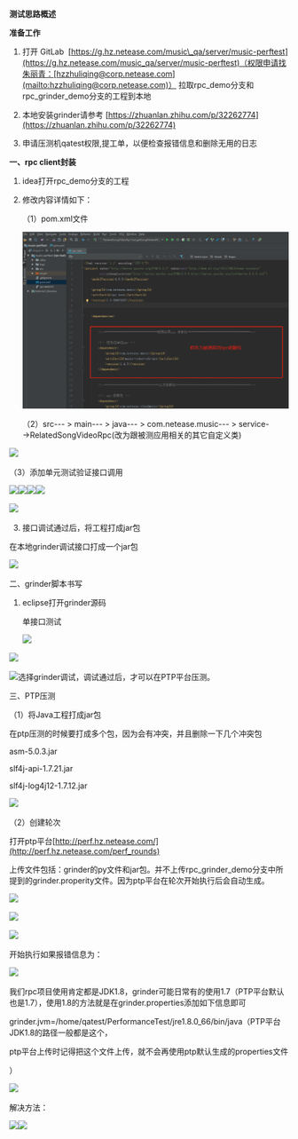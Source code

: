 **测试思路概述**

**准备工作**

1. 打开
   GitLab 
   [https://g.hz.netease.com/music\_qa/server/music-perftest](https://g.hz.netease.com/music_qa/server/music-perftest)（权限申请找朱丽青：[hzzhuliqing@corp.netease.com](mailto:hzzhuliqing@corp.netease.com)）
   拉取rpc\_demo分支和rpc\_grinder\_demo分支的工程到本地

2. 本地安装grinder请参考
   [https://zhuanlan.zhihu.com/p/32262774](https://zhuanlan.zhihu.com/p/32262774)
3. 申请压测机qatest权限,提工单，以便检查报错信息和删除无用的日志

**一、rpc client封装**

1. idea打开rpc\_demo分支的工程
2. 修改内容详情如下：

   （1）pom.xml文件
 
   ![](/assets/1.png)
 
   （2）src---
   &gt;
   main---
   &gt;
   java---
   &gt;
   com.netease.music---
   &gt;
   service-→RelatedSongVideoRpc\(改为跟被测应用相关的其它自定义类\)

![](http://doc.hz.netease.com/download/attachments/163091448/image2018-11-7%2020%3A26%3A54.png?version=1&modificationDate=1541593614000&api=v2)

（3）添加单元测试验证接口调用

![](http://doc.hz.netease.com/download/attachments/163091448/image2018-11-7%2020%3A35%3A36.png?version=1&modificationDate=1541594137000&api=v2)![](http://doc.hz.netease.com/download/attachments/163091448/image2018-11-7%2020%3A32%3A30.png?version=1&modificationDate=1541593950000&api=v2)![](http://doc.hz.netease.com/download/attachments/163091448/image2018-11-7%2020%3A38%3A20.png?version=1&modificationDate=1541594301000&api=v2)![](http://doc.hz.netease.com/download/attachments/163091448/image2018-11-7%2020%3A39%3A11.png?version=1&modificationDate=1541594351000&api=v2)

![](http://doc.hz.netease.com/download/attachments/163091448/image2018-11-7%2020%3A40%3A25.png?version=1&modificationDate=1541594425000&api=v2)

3. 接口调试通过后，将工程打成jar包

在本地grinder调试接口打成一个jar包

![](http://doc.hz.netease.com/download/attachments/163091448/image2018-11-7%2020%3A47%3A0.png?version=1&modificationDate=1541594821000&api=v2)

二、grinder脚本书写

1. eclipse打开grinder源码
 
   单接口测试
 
   ![](http://doc.hz.netease.com/download/attachments/163091448/image2018-11-7%2021%3A12%3A29.png?version=1&modificationDate=1541596349000&api=v2)

![](http://doc.hz.netease.com/download/attachments/163091448/image2018-11-7%2021%3A18%3A4.png?version=1&modificationDate=1541596684000&api=v2)

![](http://doc.hz.netease.com/download/attachments/163091448/image2018-11-7%2021%3A20%3A50.png?version=1&modificationDate=1541596850000&api=v2)选择grinder调试，调试通过后，才可以在PTP平台压测。



三、PTP压测

（1）将Java工程打成jar包

在ptp压测的时候要打成多个包，因为会有冲突，并且删除一下几个冲突包

asm-5.0.3.jar

slf4j-api-1.7.21.jar

slf4j-log4j12-1.7.12.jar

![](http://doc.hz.netease.com/download/attachments/163091448/image2018-11-7%2020%3A50%3A47.png?version=1&modificationDate=1541595047000&api=v2)

（2）创建轮次

打开ptp平台[http://perf.hz.netease.com/](http://perf.hz.netease.com/perf_rounds)

上传文件包括：grinder的py文件和jar包。并不上传rpc\_grinder\_demo分支中所提到的grinder.properity文件。因为ptp平台在轮次开始执行后会自动生成。

![](http://doc.hz.netease.com/download/attachments/163091448/image2018-11-7%2021%3A24%3A48.png?version=1&modificationDate=1541597088000&api=v2)

![](http://doc.hz.netease.com/download/attachments/163091448/image2018-11-7%2021%3A28%3A37.png?version=1&modificationDate=1541597317000&api=v2)

![](http://doc.hz.netease.com/download/attachments/163091448/image2018-11-7%2021%3A29%3A23.png?version=1&modificationDate=1541597363000&api=v2)

开始执行如果报错信息为：

![](http://doc.hz.netease.com/download/attachments/163091448/image2018-11-7%2021%3A33%3A18.png?version=1&modificationDate=1541597598000&api=v2)

我们rpc项目使用肯定都是JDK1.8，grinder可能日常有的使用1.7（PTP平台默认也是1.7），使用1.8的方法就是在grinder.properties添加如下信息即可

grinder.jvm=/home/qatest/PerformanceTest/jre1.8.0\_66/bin/java（PTP平台JDK1.8的路径一般都是这个，

ptp平台上传时记得把这个文件上传，就不会再使用ptp默认生成的properties文件

）

![](http://doc.hz.netease.com/download/attachments/163091448/image2018-11-7%2021%3A34%3A21.png?version=1&modificationDate=1541597661000&api=v2)

解决方法：

![](http://doc.hz.netease.com/download/attachments/163091448/image2018-11-7%2021%3A36%3A12.png?version=1&modificationDate=1541597772000&api=v2)![](http://doc.hz.netease.com/download/attachments/163091448/image2018-11-7%2021%3A37%3A46.png?version=1&modificationDate=1541597866000&api=v2)



